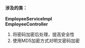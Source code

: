
<br><br>

**涉及的类：**<br><br>
**EmployeeServiceImpl**<br>
**EmployeeController**<br>


1. 将密码加密后处理，提高安全性
2. 使用MD5加密方式对明文密码加密
